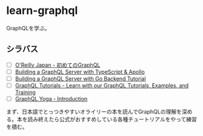 # learn-graphql

GraphQLを学ぶ。

## シラバス

- [ ] [O'Reilly Japan - 初めてのGraphQL](https://www.oreilly.co.jp/books/9784873118932/)
- [ ] [Building a GraphQL Server with TypeScript & Apollo](https://www.howtographql.com/typescript-apollo/0-introduction/)
- [ ] [Building a GraphQL Server with Go Backend Tutorial](https://www.howtographql.com/graphql-go/0-introduction/)
- [ ] [GraphQL Tutorials - Learn with our GraphQL Tutorials, Examples, and Training](https://www.apollographql.com/tutorials/)
- [ ] [GraphQL Yoga - Introduction](https://the-guild.dev/graphql/yoga-server/tutorial/basic)

まず、日本語でとっつきやすいオライリーの本を読んでGraphQLの理解を深める。本を読み終えたら公式がおすすめしている各種チュートリアルをやって練習を積む。
